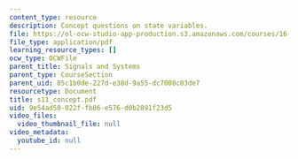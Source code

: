 ```yaml
---
content_type: resource
description: Concept questions on state variables.
file: https://ol-ocw-studio-app-production.s3.amazonaws.com/courses/16-01-unified-engineering-i-ii-iii-iv-fall-2005-spring-2006/9e54ad50022ffb86e576d0b2891f23d5_s11_concept.pdf
file_type: application/pdf
learning_resource_types: []
ocw_type: OCWFile
parent_title: Signals and Systems
parent_type: CourseSection
parent_uid: 85c1b0de-227d-e38d-9a55-dc7008c03de7
resourcetype: Document
title: s11_concept.pdf
uid: 9e54ad50-022f-fb86-e576-d0b2891f23d5
video_files:
  video_thumbnail_file: null
video_metadata:
  youtube_id: null
---
```

